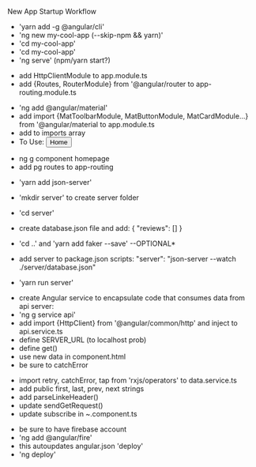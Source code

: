 New App Startup Workflow

- 'yarn add -g @angular/cli'
- 'ng new my-cool-app (--skip-npm && yarn)'
- 'cd my-cool-app'
- 'cd my-cool-app'
- 'ng serve' (npm/yarn start?)

<!-- setup app -->
- add HttpClientModule to app.module.ts
- add {Routes, RouterModule} from '@angular/router to app-routing.module.ts

<!-- add Material UI - OPTIONAL* -->
- 'ng add @angular/material'
- add import {MatToolbarModule, MatButtonModule, MatCardModule...} from '@angular/material to app.module.ts
- add to imports array 
- To Use: <button mat-button routerLink='/'>Home</button>

<!-- create UI components -->
- ng g component homepage
- add pg routes to app-routing

<!-- Mock REST API -->
- 'yarn add json-server'
- 'mkdir server' to create server folder
- 'cd server'
- create database.json file and add:
    {
        "reviews": []
    }

- 'cd ..' and 'yarn add faker --save' --OPTIONAL*
- add server to package.json scripts:
    "server": "json-server --watch ./server/database.json"
- 'yarn run server'

<!-- Using HttpClient -->
- create Angular service to encapsulate code that consumes data from api server:
- 'ng g service api'
- add import {HttpClient} from '@angular/common/http' and inject to api.service.ts
- define SERVER_URL (to localhost prob)
- define get()
- use new data in component.html
- be sure to catchError

<!-- Pagination? I think this is parsing for firebase-->
- import retry, catchError, tap from 'rxjs/operators' to data.service.ts
- add public first, last, prev, next strings
- add parseLinkeHeader()
- update sendGetRequest()
- update subscribe in ~.component.ts

<!-- Build and Deploy -->
- be sure to have firebase account
- 'ng add @angular/fire'
- this autoupdates angular.json 'deploy'
- 'ng deploy'
